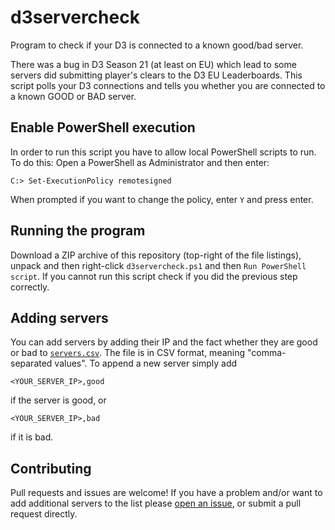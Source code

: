 # d3servercheck

Program to check if your D3 is connected to a known good/bad server.

There was a bug in D3 Season 21 (at least on EU) which lead to some servers did submitting
player's clears to the D3 EU Leaderboards. This script polls your D3 connections
and tells you whether you are connected to a known GOOD or BAD server.

## Enable PowerShell execution

In order to run this script you have to allow local PowerShell scripts to run.
To do this: Open a PowerShell as Administrator and then enter:

    C:> Set-ExecutionPolicy remotesigned
    
When prompted if you want to change the policy, enter `Y` and press enter.

## Running the program

Download a ZIP archive of this repository (top-right of the file listings),
unpack and then right-click `d3servercheck.ps1` and then `Run PowerShell script`.
If you cannot run this script check if you did the previous step correctly.

## Adding servers

You can add servers by adding their IP and the fact whether they are good or bad to
[`servers.csv`](https://github.com/ThreeFx/d3servercheck/tree/master/servers.csv). The
file is in CSV format, meaning "comma-separated values". To append a new server
simply add

```
<YOUR_SERVER_IP>,good
```

if the server is good, or

```
<YOUR_SERVER_IP>,bad
```

if it is bad.

## Contributing

Pull requests and issues are welcome! If you have a problem and/or want to add
additional servers to the list please [open an issue](https://github.com/ThreeFx/d3servercheck/issues),
or submit a pull request directly.
